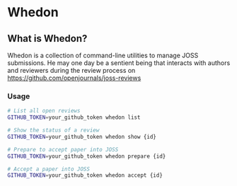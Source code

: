 # Whedon

## What is Whedon?

Whedon is a collection of command-line utilities to manage JOSS submissions. He may one day be a sentient being that interacts with authors and reviewers during the review process on https://github.com/openjournals/joss-reviews

### Usage

```bash
# List all open reviews
GITHUB_TOKEN=your_github_token whedon list

# Show the status of a review
GITHUB_TOKEN=your_github_token whedon show {id}

# Prepare to accept paper into JOSS
GITHUB_TOKEN=your_github_token whedon prepare {id}

# Accept a paper into JOSS
GITHUB_TOKEN=your_github_token whedon accept {id}
```


